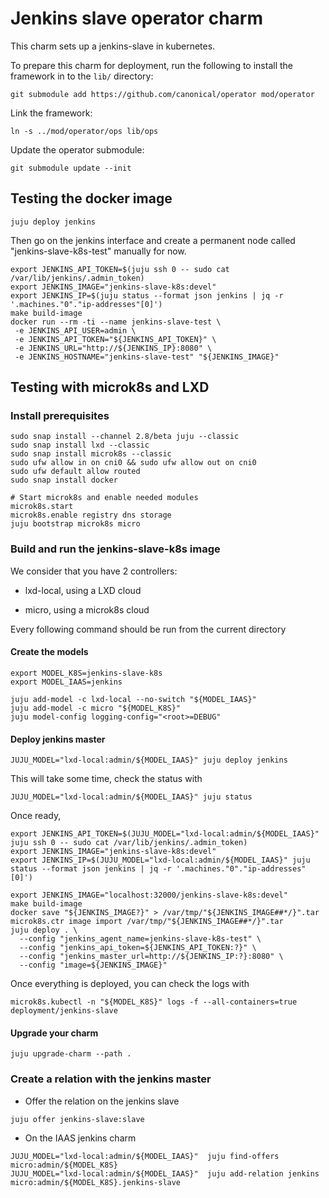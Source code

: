# Jenkins slave operator charm
This charm sets up a jenkins-slave in kubernetes.

To prepare this charm for deployment, run the following to install the
framework in to the `lib/` directory:

```
git submodule add https://github.com/canonical/operator mod/operator
```

Link the framework:
```
ln -s ../mod/operator/ops lib/ops
```

Update the operator submodule:
```
git submodule update --init
```

## Testing the docker image

```
juju deploy jenkins
```

Then go on the jenkins interface and create a permanent node called "jenkins-slave-k8s-test" manually for now.

```
export JENKINS_API_TOKEN=$(juju ssh 0 -- sudo cat /var/lib/jenkins/.admin_token)
export JENKINS_IMAGE="jenkins-slave-k8s:devel"
export JENKINS_IP=$(juju status --format json jenkins | jq -r '.machines."0"."ip-addresses"[0]')
make build-image
docker run --rm -ti --name jenkins-slave-test \
 -e JENKINS_API_USER=admin \
 -e JENKINS_API_TOKEN="${JENKINS_API_TOKEN}" \
 -e JENKINS_URL="http://${JENKINS_IP}:8080" \
 -e JENKINS_HOSTNAME="jenkins-slave-test" "${JENKINS_IMAGE}"
```

## Testing with microk8s and LXD

### Install prerequisites
```
sudo snap install --channel 2.8/beta juju --classic
sudo snap install lxd --classic
sudo snap install microk8s --classic
sudo ufw allow in on cni0 && sudo ufw allow out on cni0
sudo ufw default allow routed
sudo snap install docker

# Start microk8s and enable needed modules
microk8s.start
microk8s.enable registry dns storage
juju bootstrap microk8s micro
```

### Build and run the jenkins-slave-k8s image

We consider that you have 2 controllers:

* lxd-local, using a LXD cloud

* micro, using a microk8s cloud

Every following command should be run from the current directory

#### Create the models
```
export MODEL_K8S=jenkins-slave-k8s
export MODEL_IAAS=jenkins

juju add-model -c lxd-local --no-switch "${MODEL_IAAS}"
juju add-model -c micro "${MODEL_K8S}"
juju model-config logging-config="<root>=DEBUG"
```

#### Deploy jenkins master

```
JUJU_MODEL="lxd-local:admin/${MODEL_IAAS}" juju deploy jenkins
```
This will take some time, check the status with
```
JUJU_MODEL="lxd-local:admin/${MODEL_IAAS}" juju status
```
Once ready,
```
export JENKINS_API_TOKEN=$(JUJU_MODEL="lxd-local:admin/${MODEL_IAAS}" juju ssh 0 -- sudo cat /var/lib/jenkins/.admin_token)
export JENKINS_IMAGE="jenkins-slave-k8s:devel"
export JENKINS_IP=$(JUJU_MODEL="lxd-local:admin/${MODEL_IAAS}" juju status --format json jenkins | jq -r '.machines."0"."ip-addresses"[0]')
```

```
export JENKINS_IMAGE="localhost:32000/jenkins-slave-k8s:devel"
make build-image
docker save "${JENKINS_IMAGE?}" > /var/tmp/"${JENKINS_IMAGE##*/}".tar
microk8s.ctr image import /var/tmp/"${JENKINS_IMAGE##*/}".tar
juju deploy . \
  --config "jenkins_agent_name=jenkins-slave-k8s-test" \
  --config "jenkins_api_token=${JENKINS_API_TOKEN:?}" \
  --config "jenkins_master_url=http://${JENKINS_IP:?}:8080" \
  --config "image=${JENKINS_IMAGE}"
```

Once everything is deployed, you can check the logs with
```
microk8s.kubectl -n "${MODEL_K8S}" logs -f --all-containers=true deployment/jenkins-slave
```

#### Upgrade your charm

```
juju upgrade-charm --path .
```


### Create a relation with the jenkins master

* Offer the relation on the jenkins slave
```
juju offer jenkins-slave:slave
```

* On the IAAS jenkins charm
```
JUJU_MODEL="lxd-local:admin/${MODEL_IAAS}"  juju find-offers micro:admin/${MODEL_K8S}
JUJU_MODEL="lxd-local:admin/${MODEL_IAAS}"  juju add-relation jenkins micro:admin/${MODEL_K8S}.jenkins-slave
```
